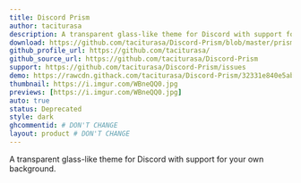 ```yaml
---
title: Discord Prism
author: taciturasa
description: A transparent glass-like theme for Discord with support for your own background.
download: https://github.com/taciturasa/Discord-Prism/blob/master/prism.css
github_profile_url: https://github.com/taciturasa/
github_source_url: https://github.com/taciturasa/Discord-Prism
support: https://github.com/taciturasa/Discord-Prism/issues
demo: https://rawcdn.githack.com/taciturasa/Discord-Prism/32331e840e5abb9b81f00ce8aaedcfb0f3ec87aa/prism.css
thumbnail: https://i.imgur.com/WBneQQ0.jpg
previews: [https://i.imgur.com/WBneQQ0.jpg]
auto: true
status: Deprecated
style: dark
ghcommentid: # DON'T CHANGE
layout: product # DON'T CHANGE
---
```

A transparent glass-like theme for Discord with support for your own background.